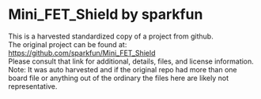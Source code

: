 
# Mini_FET_Shield by sparkfun  
This is a harvested standardized copy of a project from github.  
The original project can be found at:  
https://github.com/sparkfun/Mini_FET_Shield  
Please consult that link for additional, details, files, and license information.  
Note: It was auto harvested and if the original repo had more than one board file or anything out of the ordinary the files here are likely not representative.  
    